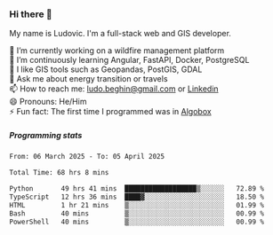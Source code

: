 ### Hi there 👋

My name is Ludovic. I'm a full-stack web and GIS developer.

 🔭 I’m currently working on a wildfire management platform<br/>
 🌱 I’m continuously learning Angular, FastAPI, Docker, PostgreSQL<br/>
 👯 I like GIS tools such as Geopandas, PostGIS, GDAL<br/>
 💬 Ask me about energy transition or travels<br/>
 📫 How to reach me: ludo.beghin@gmail.com or [Linkedin](https://www.linkedin.com/in/ludovic-beghin/)<br/>
 😄 Pronouns: He/Him<br/>
 ⚡ Fun fact: The first time I programmed was in [Algobox](https://fr.wikipedia.org/wiki/Algobox)<br/>

##### Programming stats
<!--START_SECTION:waka-->

```txt
From: 06 March 2025 - To: 05 April 2025

Total Time: 68 hrs 8 mins

Python       49 hrs 41 mins  ██████████████████▒░░░░░░   72.89 %
TypeScript   12 hrs 36 mins  ████▓░░░░░░░░░░░░░░░░░░░░   18.50 %
HTML         1 hr 21 mins    ▒░░░░░░░░░░░░░░░░░░░░░░░░   01.99 %
Bash         40 mins         ▒░░░░░░░░░░░░░░░░░░░░░░░░   00.99 %
PowerShell   40 mins         ▒░░░░░░░░░░░░░░░░░░░░░░░░   00.99 %
```

<!--END_SECTION:waka-->

